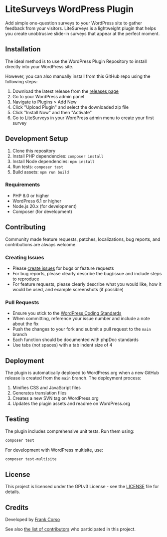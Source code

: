 # LiteSurveys WordPress Plugin

Add simple one-question surveys to your WordPress site to gather feedback from your visitors. LiteSurveys is a lightweight plugin that helps you create unobtrusive slide-in surveys that appear at the perfect moment.

## Installation

The ideal method is to use the WordPress Plugin Repository to install directly into your WordPress site.

However, you can also manually install from this GitHub repo using the following steps:

1. Download the latest release from the [releases page](https://github.com/fpcorso/litesurveys-wordpress-plugin/releases)
2. Go to your WordPress admin panel
3. Navigate to Plugins > Add New
4. Click "Upload Plugin" and select the downloaded zip file
5. Click "Install Now" and then "Activate"
6. Go to LiteSurveys in your WordPress admin menu to create your first survey

## Development Setup

1. Clone this repository
2. Install PHP dependencies: `composer install`
3. Install Node dependencies: `npm install`
4. Run tests: `composer test`
5. Build assets: `npm run build`

### Requirements

- PHP 8.0 or higher
- WordPress 6.1 or higher
- Node.js 20.x (for development)
- Composer (for development)

## Contributing

Community made feature requests, patches, localizations, bug reports, and contributions are always welcome.

### Creating Issues

* Please [create issues](https://github.com/fpcorso/litesurveys-wordpress-plugin/issues/new) for bugs or feature requests
* For bug reports, please clearly describe the bug/issue and include steps to reproduce
* For feature requests, please clearly describe what you would like, how it would be used, and example screenshots (if possible)

### Pull Requests

* Ensure you stick to the [WordPress Coding Standards](https://codex.wordpress.org/WordPress_Coding_Standards)
* When committing, reference your issue number and include a note about the fix
* Push the changes to your fork and submit a pull request to the `main` branch
* Each function should be documented with phpDoc standards
* Use tabs (not spaces) with a tab indent size of 4

## Deployment

The plugin is automatically deployed to WordPress.org when a new GitHub release is created from the `main` branch. The deployment process:

1. Minifies CSS and JavaScript files
2. Generates translation files
3. Creates a new SVN tag on WordPress.org
4. Updates the plugin assets and readme on WordPress.org

## Testing

The plugin includes comprehensive unit tests. Run them using:

```bash
composer test
```

For development with WordPress multisite, use:

```bash
composer test-multisite
```

## License

This project is licensed under the GPLv3 License - see the [LICENSE](LICENSE) file for details.

## Credits

Developed by [Frank Corso](https://github.com/fpcorso)

See also [the list of contributors](https://github.com/fpcorso/litesurveys-wordpress-plugin/graphs/contributors) who participated in this project.